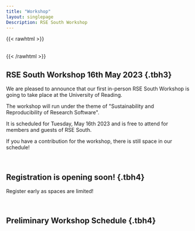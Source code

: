 ```yaml
---
title: "Workshop"
layout: singlepage
Description: RSE South Workshop
---
```

{{< rawhtml >}}
<br/><br/> 

{{< /rawhtml >}}


## RSE South Workshop 16th May 2023 {.tbh3}

We are pleased to announce that our first in-person RSE South Workshop is going to take place at the University of Reading.

The workshop will run under the theme of "Sustainability and Reproducibility of Research Software".

It is scheduled for Tuesday, May 16th 2023 and is free to attend for members and guests of RSE South.

If you have a contribution for the workshop, there is still space in our schedule!


<br/>

## Registration is opening soon! {.tbh4}

Register early as spaces are limited!

<br/>

## Preliminary Workshop Schedule {.tbh4}



<br/><br/> 
<br/><br/> 

